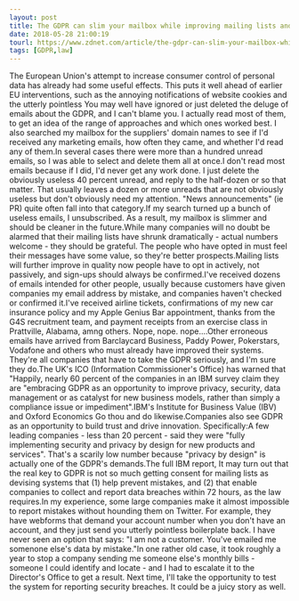 ```yaml
---
layout: post
title: The GDPR can slim your mailbox while improving mailing lists and business processes
date: 2018-05-28 21:00:19
tourl: https://www.zdnet.com/article/the-gdpr-can-slim-your-mailbox-while-improving-mailing-lists-and-business-processes/
tags: [GDPR,law]
---
```

The European Union's attempt to increase consumer control of personal data has already had some useful effects. This puts it well ahead of earlier EU interventions, such as the annoying notifications of website cookies and the utterly pointless You may well have ignored or just deleted the deluge of emails about the GDPR, and I can't blame you. I actually read most of them, to get an idea of the range of approaches and which ones worked best. I also searched my mailbox for the suppliers' domain names to see if I'd received any marketing emails, how often they came, and whether I'd read any of them.In several cases there were more than a hundred unread emails, so I was able to select and delete them all at once.I don't read most emails because if I did, I'd never get any work done. I just delete the obviously useless 40 percent unread, and reply to the half-dozen or so that matter. That usually leaves a dozen or more unreads that are not obviously useless but don't obviously need my attention. "News announcements" (ie PR) quite often fall into that category.If my search turned up a bunch of useless emails, I unsubscribed. As a result, my mailbox is slimmer and should be cleaner in the future.While many companies will no doubt be alarmed that their mailing lists have shrunk dramatically - actual numbers welcome - they should be grateful. The people who have opted in must feel their messages have some value, so they're better prospects.Mailing lists will further improve in quality now people have to opt in actively, not passively, and sign-ups should always be confirmed.I've received dozens of emails intended for other people, usually because customers have given companies my email address by mistake, and companies haven't checked or confirmed it.I've received airline tickets, confirmations of my new car insurance policy and my Apple Genius Bar appointment, thanks from the G4S recruitment team, and payment receipts from an exercise class in Prattville, Alabama, amng others. Nope, nope. nope....Other erroneous emails have arrived from Barclaycard Business, Paddy Power, Pokerstars, Vodafone and others who must already have improved their systems. They're all companies that have to take the GDPR seriously, and I'm sure they do.The UK's ICO (Information Commissioner's Office) has warned that "Happily, nearly 60 percent of the companies in an IBM survey claim they are "embracing GDPR as an opportunity to improve privacy, security, data management or as catalyst for new business models, rather than simply a compliance issue or impediment".IBM's Institute for Business Value (IBV) and Oxford Economics Go thou and do likewise.Companies also see GDPR as an opportunity to build trust and drive innovation. Specifically:A few leading companies - less than 20 percent - said they were "fully implementing security and privacy by design for new products and services". That's a scarily low number because "privacy by design" is actually one of the GDPR's demands.The full IBM report, It may turn out that the real key to GDPR is not so much getting consent for mailing lists as devising systems that (1) help prevent mistakes, and (2) that enable companies to collect and report data breaches within 72 hours, as the law requires.In my experience, some large companies make it almost impossible to report mistakes without hounding them on Twitter. For example, they have webforms that demand your account number when you don't have an account, and they just send you utterly pointless boilerplate back. I have never seen an option that says: "I am not a customer. You've emailed me somenone else's data by mistake."In one rather old case, it took roughly a year to stop a company sending me someone else's monthly bills - someone I could identify and locate - and I had to escalate it to the Director's Office to get a result. Next time, I'll take the opportunity to test the system for reporting security breaches. It could be a juicy story as well.